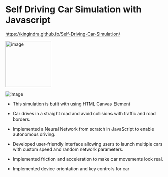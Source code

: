 # Self Driving Car Simulation with Javascript

https://kingindra.github.io/Self-Driving-Car-Simulation/

<img width="146" alt="image" src="https://github.com/KingIndra/Self-Driving-Car-Simulation/assets/81245566/1f46b508-1e36-45bf-a57d-4a3aeaf21a4f">

![image](https://github.com/KingIndra/Self-Driving-Car-Simulation/assets/81245566/ea4768ad-4b21-466b-a3f5-1f27aef3d354)



- This simulation is built with using HTML Canvas Element

- Car drives in a straight road and avoid collisions with traffic and road borders.
- Implemented a Neural Network from scratch in JavaScript to enable autonomous driving.
- Developed user-friendly interface allowing users to launch multiple cars with custom speed and random network parameters.
- Implemented friction and acceleration to make car movements look real.
- Implemented device orientation and key controls for car
